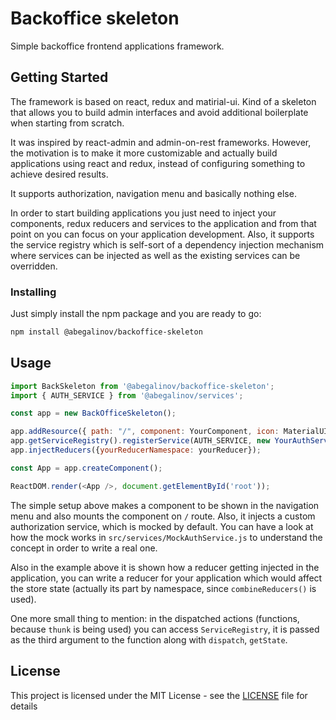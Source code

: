 # Backoffice skeleton
Simple backoffice frontend applications framework.

## Getting Started

The framework is based on react, redux and matirial-ui. Kind of a skeleton that allows you to build admin interfaces and avoid additional boilerplate when starting from scratch.

It was inspired by react-admin and admin-on-rest frameworks. 
However, the motivation is to make it more customizable and actually build applications using react and redux, instead of configuring something to achieve desired results.

It supports authorization, navigation menu and basically nothing else. 

In order to start building applications you just need to inject your components, redux reducers and services to the application and from that point on you can focus on your application development. Also, it supports the service registry which is self-sort of a dependency injection mechanism where services can be injected as well as the existing services can be overridden.

### Installing

Just simply install the npm package and you are ready to go:

```bash
npm install @abegalinov/backoffice-skeleton
```

## Usage

```javascript
import BackSkeleton from '@abegalinov/backoffice-skeleton';
import { AUTH_SERVICE } from '@abegalinov/services';

const app = new BackOfficeSkeleton();

app.addResource({ path: "/", component: YourComponent, icon: MaterialUIIconComponent, name: "Menu item", title: "Component title" });
app.getServiceRegistry().registerService(AUTH_SERVICE, new YourAuthService());
app.injectReducers({yourReducerNamespace: yourReducer});

const App = app.createComponent();

ReactDOM.render(<App />, document.getElementById('root'));
```

The simple setup above makes a component to be shown in the navigation menu and also mounts the component on `/` route. Also, it injects a custom authorization service, which is mocked by default. You can have a look at how the mock works in `src/services/MockAuthService.js` to understand the concept in order to write a real one.

Also in the example above it is shown how a reducer getting injected in the application, you can write a reducer for your application which would affect the store state (actually its part by namespace, since `combineReducers()` is used).

One more small thing to mention: in the dispatched actions (functions, because `thunk` is being used) you can access `ServiceRegistry`, it is passed as the third argument to the function along with `dispatch`, `getState`.

## License

This project is licensed under the MIT License - see the [LICENSE](LICENSE) file for details
